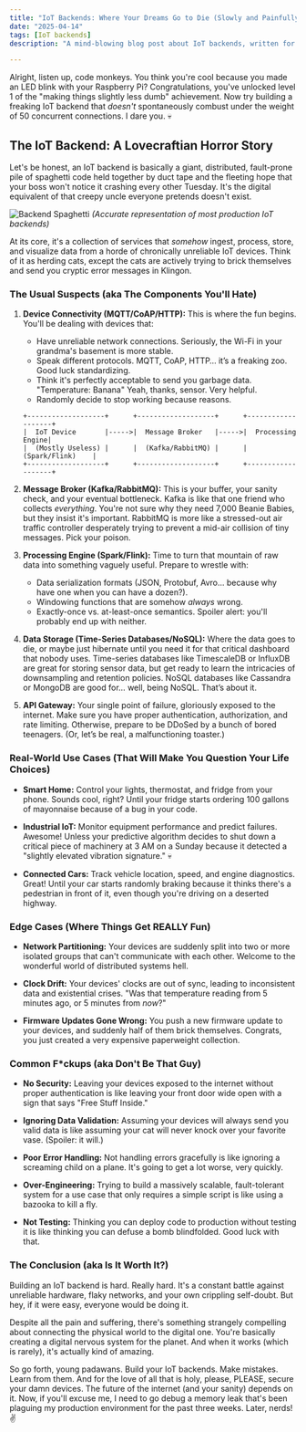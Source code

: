 ```yaml
---
title: "IoT Backends: Where Your Dreams Go to Die (Slowly and Painfully)"
date: "2025-04-14"
tags: [IoT backends]
description: "A mind-blowing blog post about IoT backends, written for chaotic Gen Z engineers."

---
```


Alright, listen up, code monkeys. You think you're cool because you made an LED blink with your Raspberry Pi? Congratulations, you've unlocked level 1 of the "making things slightly less dumb" achievement. Now try building a freaking IoT backend that *doesn't* spontaneously combust under the weight of 50 concurrent connections. I dare you. 💀

## The IoT Backend: A Lovecraftian Horror Story

Let's be honest, an IoT backend is basically a giant, distributed, fault-prone pile of spaghetti code held together by duct tape and the fleeting hope that your boss won't notice it crashing every other Tuesday. It's the digital equivalent of that creepy uncle everyone pretends doesn't exist.

![Backend Spaghetti](https://i.kym-cdn.com/photos/images/original/001/465/787/a0e.jpg)
*(Accurate representation of most production IoT backends)*

At its core, it's a collection of services that *somehow* ingest, process, store, and visualize data from a horde of chronically unreliable IoT devices. Think of it as herding cats, except the cats are actively trying to brick themselves and send you cryptic error messages in Klingon.

### The Usual Suspects (aka The Components You'll Hate)

1.  **Device Connectivity (MQTT/CoAP/HTTP):** This is where the fun begins. You'll be dealing with devices that:

    *   Have unreliable network connections. Seriously, the Wi-Fi in your grandma's basement is more stable.
    *   Speak different protocols. MQTT, CoAP, HTTP… it’s a freaking zoo. Good luck standardizing.
    *   Think it's perfectly acceptable to send you garbage data. "Temperature: Banana" Yeah, thanks, sensor. Very helpful.
    *   Randomly decide to stop working because reasons.
    ```ascii
    +-------------------+      +-------------------+      +-------------------+
    |  IoT Device       |----->|  Message Broker   |----->|  Processing Engine|
    |  (Mostly Useless) |      |  (Kafka/RabbitMQ) |      |  (Spark/Flink)    |
    +-------------------+      +-------------------+      +-------------------+
    ```

2.  **Message Broker (Kafka/RabbitMQ):** This is your buffer, your sanity check, and your eventual bottleneck. Kafka is like that one friend who collects *everything*. You're not sure why they need 7,000 Beanie Babies, but they insist it's important. RabbitMQ is more like a stressed-out air traffic controller desperately trying to prevent a mid-air collision of tiny messages. Pick your poison.

3.  **Processing Engine (Spark/Flink):** Time to turn that mountain of raw data into something vaguely useful. Prepare to wrestle with:

    *   Data serialization formats (JSON, Protobuf, Avro... because why have one when you can have a dozen?).
    *   Windowing functions that are somehow *always* wrong.
    *   Exactly-once vs. at-least-once semantics. Spoiler alert: you'll probably end up with neither.

4.  **Data Storage (Time-Series Databases/NoSQL):** Where the data goes to die, or maybe just hibernate until you need it for that critical dashboard that nobody uses. Time-series databases like TimescaleDB or InfluxDB are great for storing sensor data, but get ready to learn the intricacies of downsampling and retention policies. NoSQL databases like Cassandra or MongoDB are good for… well, being NoSQL. That’s about it.

5.  **API Gateway:** Your single point of failure, gloriously exposed to the internet. Make sure you have proper authentication, authorization, and rate limiting. Otherwise, prepare to be DDoSed by a bunch of bored teenagers. (Or, let’s be real, a malfunctioning toaster.)

### Real-World Use Cases (That Will Make You Question Your Life Choices)

*   **Smart Home:** Control your lights, thermostat, and fridge from your phone. Sounds cool, right? Until your fridge starts ordering 100 gallons of mayonnaise because of a bug in your code.

*   **Industrial IoT:** Monitor equipment performance and predict failures. Awesome! Unless your predictive algorithm decides to shut down a critical piece of machinery at 3 AM on a Sunday because it detected a "slightly elevated vibration signature." 💀

*   **Connected Cars:** Track vehicle location, speed, and engine diagnostics. Great! Until your car starts randomly braking because it thinks there's a pedestrian in front of it, even though you're driving on a deserted highway.

### Edge Cases (Where Things Get REALLY Fun)

*   **Network Partitioning:** Your devices are suddenly split into two or more isolated groups that can't communicate with each other. Welcome to the wonderful world of distributed systems hell.

*   **Clock Drift:** Your devices' clocks are out of sync, leading to inconsistent data and existential crises. "Was that temperature reading from 5 minutes ago, or 5 minutes from *now*?"

*   **Firmware Updates Gone Wrong:** You push a new firmware update to your devices, and suddenly half of them brick themselves. Congrats, you just created a very expensive paperweight collection.

### Common F*ckups (aka Don't Be That Guy)

*   **No Security:** Leaving your devices exposed to the internet without proper authentication is like leaving your front door wide open with a sign that says "Free Stuff Inside."

*   **Ignoring Data Validation:** Assuming your devices will always send you valid data is like assuming your cat will never knock over your favorite vase. (Spoiler: it will.)

*   **Poor Error Handling:** Not handling errors gracefully is like ignoring a screaming child on a plane. It's going to get a lot worse, very quickly.

*   **Over-Engineering:** Trying to build a massively scalable, fault-tolerant system for a use case that only requires a simple script is like using a bazooka to kill a fly.

*   **Not Testing:** Thinking you can deploy code to production without testing it is like thinking you can defuse a bomb blindfolded. Good luck with that.

### The Conclusion (aka Is It Worth It?)

Building an IoT backend is hard. Really hard. It's a constant battle against unreliable hardware, flaky networks, and your own crippling self-doubt. But hey, if it were easy, everyone would be doing it.

Despite all the pain and suffering, there's something strangely compelling about connecting the physical world to the digital one. You're basically creating a digital nervous system for the planet. And when it works (which is rarely), it's actually kind of amazing.

So go forth, young padawans. Build your IoT backends. Make mistakes. Learn from them. And for the love of all that is holy, please, PLEASE, secure your damn devices. The future of the internet (and your sanity) depends on it. Now, if you'll excuse me, I need to go debug a memory leak that's been plaguing my production environment for the past three weeks. Later, nerds! ✌️
